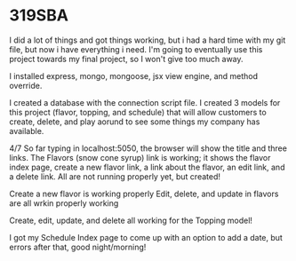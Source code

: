 # 319SBA
I did a lot of things and got things working, but i had a hard time with my git file, but now i have everything i need. I'm going to eventually use this project towards my final project, so I won't give too much away.

I installed express, mongo, mongoose, jsx view engine, and method override.

I created a database with the connection script file. I created 3 models for this project (flavor, topping, and schedule) that will allow customers to create, delete, and play aorund to see some things my company has available.
 
4/7
So far typing in localhost:5050, the browser will show the title and three links. The Flavors (snow cone syrup) link is working; it shows the flavor index page, create a new flavor link, a link about the flavor, an edit link, and a delete link. All are not running properly yet, but created!

Create a new flavor is working properly
Edit, delete, and update in flavors are all wrkin properly working

Create, edit, update, and delete all working for the Topping model!

I got my Schedule Index page to come up with an option to add a date, but errors after that, good night/morning!




